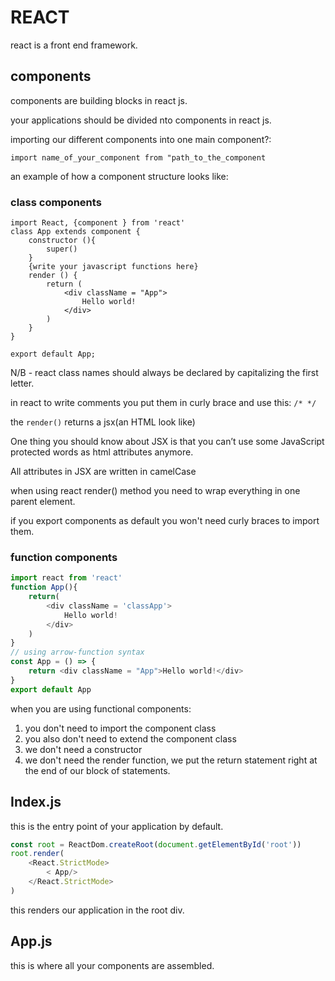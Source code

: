 # REACT

react is a front end framework.

## components

components are building blocks in react js.

your applications should be divided nto components in react js.

importing our different components into one main component?:

`import name_of_your_component from "path_to_the_component`

an example of how a component structure looks like:

### class components

```text
import React, {component } from 'react'
class App extends component {
    constructor (){
        super()
    }
    {write your javascript functions here}
    render () {
        return (
            <div className = "App">
                Hello world!
            </div>
        )
    }
}

export default App;
```

N/B - react class names should always be declared by capitalizing the first letter.

in react to write comments you put them in curly brace and use this: `/* */`

the `render()` returns a jsx(an HTML look like)

One thing you should know about JSX is that you can’t use some JavaScript protected words as html attributes anymore.

All attributes in JSX are written in camelCase

when using react render() method you need to wrap everything in one parent element.

if you export components as default you won't need curly braces to import them.

### function components

```javascript
import react from 'react'
function App(){
    return( 
        <div className = 'classApp'>
            Hello world!
        </div>
    )
}
// using arrow-function syntax
const App = () => {
    return <div className = "App">Hello world!</div>
}
export default App
```

when you are using functional components:

1. you don't need to import the component class
2. you also don't need to extend the component class
3. we don't need a constructor
4. we don't need the render function, we put the return statement right at the end of our block of statements.

## Index.js

this is the entry point of your application by default.

```javascript
const root = ReactDom.createRoot(document.getElementById('root'))
root.render(
    <React.StrictMode>
        < App/>
    </React.StrictMode>
)
```

this renders our application in the root div.

## App.js

this is where all your components are assembled.
